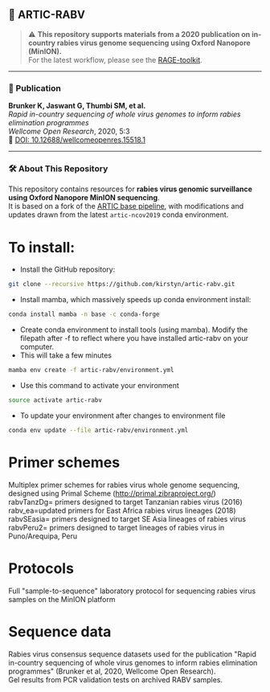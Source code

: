 ## 🧬 ARTIC-RABV

> ⚠️ **This repository supports materials from a 2020 publication on in-country rabies virus genome sequencing using Oxford Nanopore (MinION).**  
> For the latest workflow, please see the [RAGE-toolkit](https://github.com/RAGE-toolkit/Artic-nf/tree/main/meta_data/primer-schemes/rabv_ea).

---

### 📄 Publication

**Brunker K, Jaswant G, Thumbi SM, et al.**  
*Rapid in-country sequencing of whole virus genomes to inform rabies elimination programmes*  
_Wellcome Open Research_, 2020, 5:3  
🔗 [DOI: 10.12688/wellcomeopenres.15518.1](https://doi.org/10.12688/wellcomeopenres.15518.1)

---

### 🛠️ About This Repository

This repository contains resources for **rabies virus genomic surveillance using Oxford Nanopore MinION sequencing**.  
It is based on a fork of the [ARTIC base pipeline](https://github.com/artic-network/artic-base), with modifications and updates drawn from the latest `artic-ncov2019` conda environment.


# To install: 
* Install the GitHub repository:  
```bash
git clone --recursive https://github.com/kirstyn/artic-rabv.git 
```
* Install mamba, which massively speeds up conda environment install:  
```bash
conda install mamba -n base -c conda-forge
```
* Create conda environment to install tools (using mamba). Modify the filepath after -f to reflect where you have installed artic-rabv on your computer.
* This will take a few minutes
```bash
mamba env create -f artic-rabv/environment.yml
``` 

* Use this command to activate your environment  
```bash
source activate artic-rabv  
```

* To update your environment after changes to environment file
```bash
conda env update --file artic-rabv/environment.yml
```

# Primer schemes  
Multiplex primer schemes for rabies virus whole genome sequencing, designed using Primal Scheme (http://primal.zibraproject.org/)  
rabvTanzDg= primers designed to target Tanzanian rabies virus (2016)
rabv_ea=updated primers for East Africa rabies virus lineages (2018)
rabvSEasia= primers designed to target SE Asia lineages of rabies virus  
rabvPeru2= primers designed to target lineages of rabies virus in Puno/Arequipa, Peru

# Protocols  
Full "sample-to-sequence" laboratory protocol for sequencing rabies virus samples on the MinION platform

# Sequence data  
Rabies virus consensus sequence datasets used for the publication "Rapid in-country sequencing of whole virus genomes to inform rabies elimination programmes" (Brunker et al, 2020, Wellcome Open Research).  
Gel results from PCR validation tests on archived RABV samples.  

